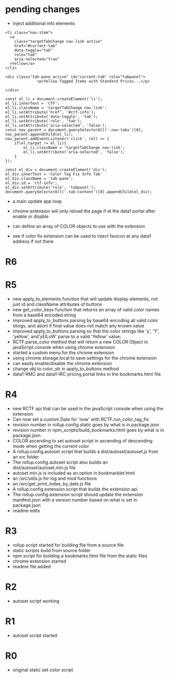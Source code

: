 # pending changes

* inject additional info elements

```
<li class="nav-item">
  <a 
    class="targetTabChange nav-link active"
    href="#current-tab"
    data-toggle="tab"
    role="tab"
    aria-selected="true"
  >Yellow</a>
</li>
```

```
<div class="tab-pane active" id="current-tab" role="tabpanel">
              <p>Yellow Tagged Items with Standard Prices...</p>
              
</div>
```

```
const el_li = document.createElement('li');
el_li.innerText = 'CTF';
el_li.className = 'targetTabChange nav-link';
el_li.setAttribute('href', '#ctf-info');
el_li.setAttribute('data-toggle', 'tab');
el_li.setAttribute('role', 'tab');
el_li.setAttribute('aria-selected', 'false');
const nav_parent = document.querySelectorAll('.nav-tabs')[0];
nav_parent.appendChild(el_li);
nav_parent.addEventListener('click', (el) => {
    if(el.target != el_li){
        el_li.className = 'targetTabChange nav-link';
        el_li.setAttribute('aria-selected', 'false');
    }
});

const el_div = document.createElement('div');
el_div.innerText = 'Color Tag Fix Info Tab'
el_div.className = 'tab-pane';
el_div.id = 'ctf-info';
el_div.setAttribute('role', 'tabpanel');
document.querySelectorAll('.tab-content')[0].appendChild(el_div);
```

* a main update app loop


* chrome extension will only reload the page if at the data1 portal after enable or disable
* can define an array of COLOR objects to use with the extension
* see if color fix extension can be used to inject favicon at any data1 address if not there


# R6

# R5
* new apply\_to\_elements function that will update display elements, not just id and className attributes of buttons
* new get\_color\_keys function that returns an array of valid color names from a base64 encoded string
* improved apply\_to\_buttons parsing by base64 encoding all valid color stings, and abort if final value does not match any known value
* improved apply\_to\_buttons parsing so that the color strings like 'y', 'Y', 'yellow', and'yElLoW' parse to a valid 'Yellow' value;
* RCTF.parse_color method that will return a new COLOR Object in javaScript console when using chrome extension
* started a custom menu for the chrome extension
* using chrome.storage.local to save settings for the chrome extension
* can easily enable/disable the chrome extension 
* change obj to color\_str in apply\_to\_buttons method
* data1-RMC and data1-IRC pricing portal links in the bookmarks.html file

# R4
* new RCTF api that can be used in the javaScript console when using the extension
* Can now set a custom Date for 'now' with RCTF.run\_color\_tag\_fix
* revision number in rollup.config.static goes by what is in package.json
* revision number in npm\_scripts/build_bookmarks.html goes by what is in package.json
* COLOR.ascending to set autoset script in ascending of descending mode when getting the current color
* A rollup.config.autoset script that builds a dist/autoset/autoset.js from an src folder
* The rollup.config.autoset script also builds an dist/autoset/autoset.min.js file
* autoset.min.js is included as an option in bookmarklet.html
* an /src/utils.js for log and mod functions
* an /src/get\_print\_index\_by\_date.js file
* A rollup.config.extension script that builds the extension api
* The rollup.config.extension script should update the extension manifest.json with a version number based on what is set in package.json
* readme edits

# R3
* rollup script started for building file from a source file
* static scripts build from source folder
* npm script for building a bookmarks.html file from the static files
* chrome extension started
* readme file added

# R2
* autoset script working

# R1
* autoset script started

# R0
* original static set color script



